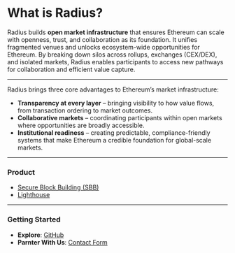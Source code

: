# What is Radius?

Radius builds **open market infrastructure** that ensures Ethereum can scale with openness, trust, and collaboration as its foundation. It unifies fragmented venues and unlocks ecosystem-wide opportunities for Ethereum. By breaking down silos across rollups, exchanges (CEX/DEX), and isolated markets, Radius enables participants to access new pathways for collaboration and efficient value capture.

***

Radius brings three core advantages to Ethereum’s market infrastructure:

* **Transparency at every layer** – bringing visibility to how value flows, from transaction ordering to market outcomes.
* **Collaborative markets** – coordinating participants within open markets where opportunities are broadly accessible.&#x20;
* **Institutional readiness** – creating predictable, compliance-friendly systems that make Ethereum a credible foundation for global-scale markets.

***

### Product

* [Secure Block Building (SBB) ](overview/secure-block-building-sbb.md)
* [Lighthouse](overview/lighthouse/)

***

### Getting Started

* **Explore**: [GitHub](https://github.com/radiusxyz)
* **Parnter With Us**: [Contact Form](https://www.theradius.xyz/contact)

